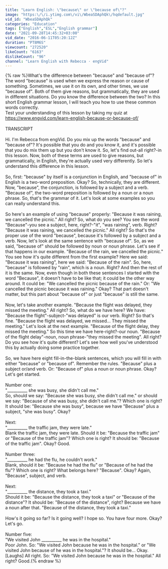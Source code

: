 ```yaml
---
title: "Learn English: \"because\" or \"because of\"?"
image: "https:\/\/i.ytimg.com\/vi\/WbeaSDAphQk\/hqdefault.jpg"
vid_id: "WbeaSDAphQk"
categories: "Education"
tags: ["English","ESL","English grammar"]
date: "2021-09-28T14:45:32+03:00"
vid_date: "2016-06-11T05:20:12Z"
duration: "PT8M6S"
viewcount: "272520"
likeCount: "6163"
dislikeCount: "96"
channel: "Learn English with Rebecca · engVid"
---
```

{% raw %}What's the difference between &quot;because&quot; and &quot;because of&quot;? The word &quot;because&quot; is used when we express the reason or cause of something. Sometimes, we use it on its own, and other times, we use &quot;because of&quot;. Both of them give reasons, but grammatically, they are used in different situations. Do you know the difference between the two? In this short English grammar lesson, I will teach you how to use these common words correctly.<br />Test your understanding of this lesson by taking my quiz at <a rel="nofollow" target="blank" href="https://www.engvid.com/learn-english-because-or-because-of/">https://www.engvid.com/learn-english-because-or-because-of/</a><br /><br />TRANSCRIPT<br /><br />Hi. I'm Rebecca from engVid. Do you mix up the words &quot;because&quot; and &quot;because of&quot;? It's possible that you do and you know it, and it's possible that you do mix them up but you don't know it. So, let's find out-all right?-in this lesson. Now, both of these terms are used to give reasons, but grammatically, in English, they're actually used very differently. So let's understand this difference in this lesson.<br /><br />So, first: &quot;because&quot; by itself is a conjunction in English, and &quot;because of&quot; in English is a two-word preposition. Okay? So, technically, they are different. Now, &quot;because&quot;, the conjunction, is followed by a subject and a verb. &quot;Because of&quot;, the two-word preposition is followed by a noun or a noun phrase. So, that's the grammar of it. Let's look at some examples so you can really understand this.<br /><br />So here's an example of using &quot;because&quot; properly: &quot;Because it was raining, we cancelled the picnic.&quot; All right? So, what do you see? You see the word &quot;Because&quot;-you see a subject, here, right?-&quot;it&quot;, &quot;was raining&quot;, verb. Right? &quot;Because it was raining, we cancelled the picnic.&quot; All right? So that's the proper use of the word &quot;because&quot;, because it's followed by a subject and a verb. Now, let's look at the same sentence with &quot;because of&quot;. So, as we said, &quot;because of&quot; should be followed by noun or noun phrase. Let's see if that happens in our example. &quot;Because of the rain, we cancelled the picnic.&quot; You see how it's quite different from the first example? Here we said: &quot;Because it was raining&quot;, here we said: &quot;Because of the rain&quot;. So, here, &quot;because&quot; is followed by &quot;rain&quot;, which is a noun. Right? And then the rest of it is the same. Now, even though in both these sentences I started with the word &quot;Because&quot;, it doesn't have to be like that; it could be the other way around. It could be: &quot;We cancelled the picnic because of the rain.&quot; Or: &quot;We cancelled the picnic because it was raining.&quot; Okay? That part doesn't matter, but this part about &quot;because of&quot; or just &quot;because&quot; is still the same.<br /><br />Now, let's take another example. &quot;Because the flight was delayed, they missed the meeting.&quot; All right? So, what do we have here? We have: &quot;Because the flight&quot;-subject-&quot;was delayed&quot; is our verb. Right? So that's fine. &quot;Because the flight was delayed, we missed... They missed the meeting.&quot; Let's look at the next example. &quot;Because of the flight delay, they missed the meeting.&quot; So this time we have here-right?-our noun. &quot;Because of the flight delay&quot;-noun, noun phrase-&quot;they missed the meeting&quot;. All right? Do you see how it's quite different? Let's see how well you've understood this by actually doing some practice together.<br /><br />So, we have here eight fill-in-the-blank sentences, which you will fill in with either &quot;because&quot; or &quot;because of&quot;. Remember the rules. &quot;Because&quot; plus a subject or/and verb. Or: &quot;Because of&quot; plus a noun or noun phrase. Okay? Let's get started.<br /><br />Number one:<br />&quot;__________ she was busy, she didn't call me.&quot;<br />So, should we say: &quot;Because she was busy, she didn't call me.&quot; or should we say: &quot;Because of she was busy, she didn't call me.&quot;? Which one is right? It should be: &quot;Because she was busy&quot;, because we have &quot;Because&quot; plus a subject, &quot;she was busy&quot;. Okay?<br /><br />Next:<br />&quot;__________ the traffic jam, they were late.&quot;<br />Blank the traffic jam, they were late. Should it be: &quot;Because the traffic jam&quot; or &quot;Because of the traffic jam&quot;? Which one is right? It should be: &quot;Because of the traffic jam&quot;. Okay? Good.<br /><br />Number three:<br />&quot;__________ he had the flu, he couldn't work.&quot;<br />Blank, should it be: &quot;Because he had the flu&quot; or &quot;Because of he had the flu&quot;? Which one is right? What belongs here? &quot;Because&quot;. Okay? Again, &quot;Because&quot;, subject, and verb.<br /><br />Next:<br />&quot;__________ the distance, they took a taxi.&quot;<br />Should it be: &quot;Because the distance, they took a taxi&quot; or &quot;Because of the distance&quot;? It should be: &quot;Because of the distance&quot;, right? Because we have a noun after that. &quot;Because of the distance, they took a taxi.&quot;<br /><br />How's it going so far? Is it going well? I hope so. You have four more. Okay? Let's go.<br /><br />Number five:<br />&quot;We visited John __________ he was in the hospital.&quot;<br />Poor John. So: &quot;We visited John because he was in the hospital.&quot; or &quot;We visited John because of he was in the hospital.&quot;? It should be... Okay. [Laughs] All right. So: &quot;We visited John because he was in the hospital.&quot; All right? Good.{% endraw %}
